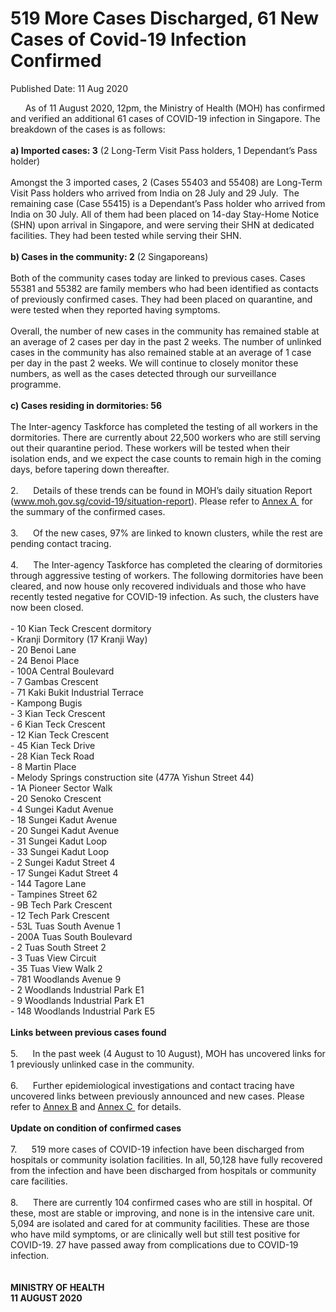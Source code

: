 <html>
    <meta http-equiv="Content-Type" content="text/html; charset=utf-8"/>
    <meta charset="utf-8"/>
    <title>519 More Cases Discharged, 61 New Cases of Covid-19 Infection Confirmed</title>
    <body><h1>519 More Cases Discharged, 61 New Cases of Covid-19 Infection Confirmed</h1>
    <p>Published Date: 11 Aug 2020</p> <p>&nbsp; &nbsp; &nbsp; As of 11 August 2020, 12pm, the Ministry of Health (MOH) has confirmed and verified an additional 61 cases of COVID-19 infection in Singapore. The breakdown of the cases is as follows:<br><br><strong>a) Imported cases: 3</strong> (2 Long-Term Visit Pass holders, 1 Dependant’s Pass holder)<br><br>Amongst the 3 imported cases, 2 (Cases 55403 and 55408) are Long-Term Visit Pass holders who arrived from India on 28 July and 29 July.&nbsp; The remaining case (Case 55415) is a Dependant’s Pass holder who arrived from India on 30 July. All of them had been placed on 14-day Stay-Home Notice (SHN) upon arrival in Singapore, and were serving their SHN at dedicated facilities. They had been tested while serving their SHN.<br><br><strong>b) Cases in the community: 2</strong> (2 Singaporeans)<br><br>Both of the community cases today are linked to previous cases. Cases 55381 and 55382 are family members who had been identified as contacts of previously confirmed cases. They had been placed on quarantine, and were tested when they reported having symptoms.&nbsp;<br><br>Overall, the number of new cases in the community has remained stable at an average of 2 cases per day in the past 2 weeks. The number of unlinked cases in the community has also remained stable at an average of 1 case per day in the past 2 weeks. We will continue to closely monitor these numbers, as well as the cases detected through our surveillance programme.<br><br><strong>c) Cases residing in dormitories: 56</strong><br><br>The Inter-agency Taskforce has completed the testing of all workers in the dormitories. There are currently about 22,500 workers who are still serving out their quarantine period. These workers will be tested when their isolation ends, and we expect the case counts to remain high in the coming days, before tapering down thereafter.<br><br>2.&nbsp; &nbsp; &nbsp; Details of these trends can be found in MOH’s daily situation Report (<a href="https://www.moh.gov.sg/covid-19/situation-report" title="" class="" target="">www.moh.gov.sg/covid-19/situation-report</a>). Please refer to <a href="/docs/librariesprovider5/default-document-library/annex-a204fe94924454fde8094479324d724ca.pdf?sfvrsn=557242ff_0" title="Annex A ">Annex A </a>&nbsp;for the summary of the confirmed cases.&nbsp;<br><br>3.&nbsp; &nbsp; &nbsp; Of the new cases, 97% are linked to known clusters, while the rest are pending contact tracing.&nbsp;<br><br>4.&nbsp; &nbsp; &nbsp; The Inter-agency Taskforce has completed the clearing of dormitories through aggressive testing of workers. The following dormitories have been cleared, and now house only recovered individuals and those who have recently tested negative for COVID-19 infection. As such, the clusters have now been closed.&nbsp;<br><br>- 10 Kian Teck Crescent dormitory<br>- Kranji Dormitory (17 Kranji Way)<br>- 20 Benoi Lane<br>- 24 Benoi Place<br>- 100A Central Boulevard<br>- 7 Gambas Crescent<br>- 71 Kaki Bukit Industrial Terrace<br>- Kampong Bugis<br>- 3 Kian Teck Crescent<br>- 6 Kian Teck Crescent<br>- 12 Kian Teck Crescent<br>- 45 Kian Teck Drive<br>- 28 Kian Teck Road<br>- 8 Martin Place<br>- Melody Springs construction site (477A Yishun Street 44)<br>- 1A Pioneer Sector Walk<br>- 20 Senoko Crescent<br>- 4 Sungei Kadut Avenue<br>- 18 Sungei Kadut Avenue<br>- 20 Sungei Kadut Avenue<br>- 31 Sungei Kadut Loop<br>- 33 Sungei Kadut Loop<br>- 2 Sungei Kadut Street 4<br>- 17 Sungei Kadut Street 4<br>- 144 Tagore Lane<br>- Tampines Street 62<br>- 9B Tech Park Crescent<br>- 12 Tech Park Crescent<br>- 53L Tuas South Avenue 1<br>- 200A Tuas South Boulevard<br>- 2 Tuas South Street 2<br>- 3 Tuas View Circuit<br>- 35 Tuas View Walk 2<br>- 781 Woodlands Avenue 9<br>- 2 Woodlands Industrial Park E1<br>- 9 Woodlands Industrial Park E1<br>- 148 Woodlands Industrial Park E5<br><br><strong>Links between previous cases found<br></strong><br>5.&nbsp; &nbsp; &nbsp; In the past week (4 August to 10 August), MOH has uncovered links for 1 previously unlinked case in the community.&nbsp;<br><br>6.&nbsp; &nbsp; &nbsp; Further epidemiological investigations and contact tracing have uncovered links between previously announced and new cases. Please refer to <a href="/docs/librariesprovider5/default-document-library/annex-b4f3a3ab80d6b40e5a3ea1db70b364394.pdf?sfvrsn=5139f10c_0" title="Annex B">Annex B</a>&nbsp;and <a href="/docs/librariesprovider5/default-document-library/annex-cb418274f3b8e44a380c028e1c7bd7dc6.pdf?sfvrsn=93aaedd6_0" title="Annex C ">Annex C </a>&nbsp;for details.&nbsp;<br><br><strong>Update on condition of confirmed cases<br></strong><br>7.&nbsp; &nbsp; &nbsp; 519 more cases of COVID-19 infection have been discharged from hospitals or community isolation facilities. In all, 50,128 have fully recovered from the infection and have been discharged from hospitals or community care facilities.&nbsp;<br><br>8.&nbsp; &nbsp; &nbsp; There are currently 104 confirmed cases who are still in hospital. Of these, most are stable or improving, and none is in the intensive care unit. 5,094 are isolated and cared for at community facilities. These are those who have mild symptoms, or are clinically well but still test positive for COVID-19. 27 have passed away from complications due to COVID-19 infection.&nbsp;<br><br><br><strong>MINISTRY OF HEALTH<br>11 AUGUST 2020</strong><br></p><div><br></div></body>
</html>